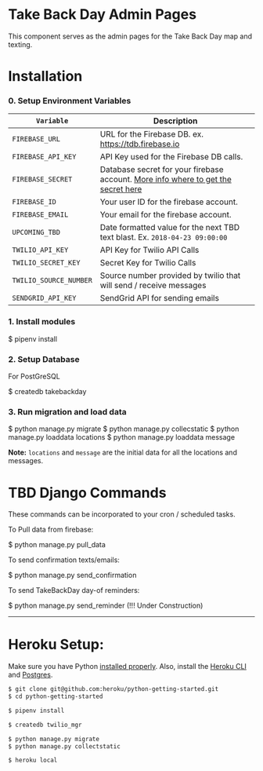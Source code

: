 # Take Back Day Admin Pages

This component serves as the admin pages for the Take Back Day map and texting.

# Installation

### 0. Setup Environment Variables

|`Variable`|Description|
| - |-- |
| `FIREBASE_URL` | URL for the Firebase DB. ex. https://tdb.firebase.io |
| `FIREBASE_API_KEY` | API Key used for the Firebase DB calls.|
| `FIREBASE_SECRET` | Database secret for your firebase account. [More info where to get the secret here](https://stackoverflow.com/a/39054425)|
| `FIREBASE_ID` | Your user ID for the firebase account.|
| `FIREBASE_EMAIL` | Your email for the firebase account.|
| `UPCOMING_TBD` | Date formatted value for the next TBD text blast. Ex. `2018-04-23 09:00:00` |
| `TWILIO_API_KEY` | API Key for Twilio API Calls|
| `TWILIO_SECRET_KEY` | Secret Key for Twilio Calls |
| `TWILIO_SOURCE_NUMBER` | Source number provided by twilio that will send / receive messages |
| `SENDGRID_API_KEY` | SendGrid API for sending emails |

### 1. Install modules

  $ pipenv install

### 2. Setup Database

For PostGreSQL

  $ createdb takebackday

### 3. Run migration and load data

  $ python manage.py migrate
  $ python manage.py collecstatic
  $ python manage.py loaddata locations
  $ python manage.py loaddata message

**Note:** `locations` and `message` are the initial data for all the locations and messages.

# TBD Django Commands

These commands can be incorporated to your cron / scheduled tasks.

To Pull data from firebase:

  $ python manage.py pull_data

To send confirmation texts/emails:

  $ python manage.py send_confirmation

To send TakeBackDay day-of reminders:

  $ python manage.py send_reminder (!!! Under Construction)


------

# Heroku Setup:

Make sure you have Python [installed properly](http://install.python-guide.org). Also, install the [Heroku CLI](https://devcenter.heroku.com/articles/heroku-cli) and [Postgres](https://devcenter.heroku.com/articles/heroku-postgresql#local-setup).

```sh
$ git clone git@github.com:heroku/python-getting-started.git
$ cd python-getting-started

$ pipenv install

$ createdb twilio_mgr

$ python manage.py migrate
$ python manage.py collectstatic

$ heroku local
```
